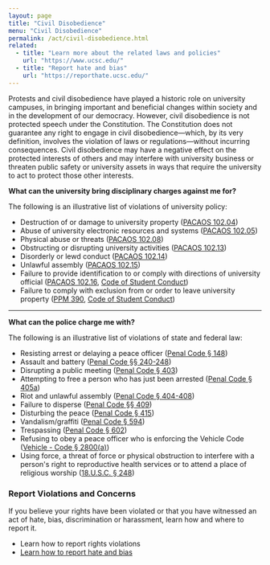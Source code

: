 ```yaml
---
layout: page
title: "Civil Disobedience"
menu: "Civil Disobedience"
permalink: /act/civil-disobedience.html
related:
  - title: "Learn more about the related laws and policies"
    url: "https://www.ucsc.edu/"
  - title: "Report hate and bias"
    url: "https://reporthate.ucsc.edu/"
---
```


Protests and civil disobedience have played a historic role on university campuses, in bringing important and beneficial changes within society and in the development of our democracy. However, civil disobedience is not protected speech under the Constitution. The Constitution does not guarantee any right to engage in civil disobedience—which, by its very definition, involves the violation of laws or regulations—without incurring consequences. Civil disobedience may have a negative effect on the protected interests of others and may interfere with university business or threaten public safety or university assets in ways that require the university to act to protect those other interests. 

**What can the university bring disciplinary charges against me for?**

The following is an illustrative list of violations of university policy:

- Destruction of or damage to university property ([PACAOS 102.04](http://policy.ucop.edu/doc/2710530/PACAOS-100))
- Abuse of university electronic resources and systems ([PACAOS 102.05](http://policy.ucop.edu/doc/2710530/PACAOS-100))
- Physical abuse or threats ([PACAOS 102.08](http://policy.ucop.edu/doc/2710530/PACAOS-100))
- Obstructing or disrupting university activities ([PACAOS 102.13](http://policy.ucop.edu/doc/2710530/PACAOS-100))
- Disorderly or lewd conduct ([PACAOS 102.14](http://policy.ucop.edu/doc/2710530/PACAOS-100))
- Unlawful assembly ([PACAOS 102.15](http://policy.ucop.edu/doc/2710530/PACAOS-100))
- Failure to provide identification to or comply with directions of university official ([PACAOS 102.16](http://policy.ucop.edu/doc/2710530/PACAOS-100), [Code of Student Conduct](https://deanofstudents.ucsc.edu/student-conduct/student-handbook/100.003.pdf))
- Failure to comply with exclusion from or order to leave university property ([PPM 390](https://ucdavispolicy.ellucid.com/documents/view/99/active/), [Code of Student Conduct](https://deanofstudents.ucsc.edu/student-conduct/student-handbook/100.003.pdf))

---

**What can the police charge me with?**

 The following is an illustrative list of violations of state and federal law:

- Resisting arrest or delaying a peace officer ([Penal Code § 148](http://leginfo.legislature.ca.gov/faces/codes_displaySection.xhtml?lawCode=PEN&sectionNum=148.))
- Assault and battery ([Penal Code §§ 240-248](http://leginfo.legislature.ca.gov/faces/codes_displayText.xhtml?chapter=9.&part=1.&lawCode=PEN&title=8.))
- Disrupting a public meeting ([Penal Code § 403](http://leginfo.legislature.ca.gov/faces/codes_displaySection.xhtml?lawCode=PEN&sectionNum=403.))
- Attempting to free a person who has just been arrested ([Penal Code § 405a](http://leginfo.legislature.ca.gov/faces/codes_displaySection.xhtml?sectionNum=405a.&lawCode=PEN))
- Riot and unlawful assembly ([Penal Code § 404-408](http://leginfo.legislature.ca.gov/faces/codes_displayText.xhtml?lawCode=PEN&division=&title=11.&part=1.&chapter=&article=))
- Failure to disperse ([Penal Code §§ 409](http://leginfo.legislature.ca.gov/faces/codes_displaySection.xhtml?lawCode=PEN&sectionNum=409.))
- Disturbing the peace ([Penal Code § 415](http://leginfo.legislature.ca.gov/faces/codes_displaySection.xhtml?lawCode=PEN&sectionNum=415.))
- Vandalism/graffiti ([Penal Code § 594](http://leginfo.legislature.ca.gov/faces/codes_displaySection.xhtml?lawCode=PEN&sectionNum=594.))
- Trespassing ([Penal Code § 602](http://leginfo.legislature.ca.gov/faces/codes_displaySection.xhtml?lawCode=PEN&sectionNum=602.))
- Refusing to obey a peace officer who is enforcing the Vehicle Code ([Vehicle - Code § 2800(a)](http://leginfo.legislature.ca.gov/faces/codes_displaySection.xhtml?lawCode=VEH&sectionNum=2800.))
- Using force, a threat of force or physical obstruction to interfere with a person's right to reproductive health services or to attend a place of religious worship ([18.U.S.C. § 248](https://www.law.cornell.edu/uscode/text/18/248))

### Report Violations and Concerns

If you believe your rights have been violated or that you have witnessed an act of hate, bias, discrimination or harassment, learn how and where to report it.

- Learn how to report rights violations
- [Learn how to report hate and bias](https://reporthate.ucsc.edu/)




